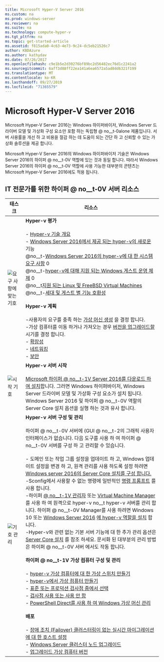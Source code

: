 ```yaml
---
title: Microsoft Hyper-V Server 2016
ms.custom: na
ms.prod: windows-server
ms.reviewer: na
ms.suite: na
ms.technology: compute-hyper-v
ms.tgt_pltfrm: na
ms.topic: get-started-article
ms.assetid: f815ada0-4c63-4e73-9c24-dc5eb21526c7
author: KBDAzure
ms.author: kathydav
ms.date: 07/26/2017
ms.openlocfilehash: c9e1b5e2d30276bf89bc2d56482ec76d1c2241a2
ms.sourcegitcommit: 6aff3d88ff22ea141a6ea6572a5ad8dd6321f199
ms.translationtype: MT
ms.contentlocale: ko-KR
ms.lasthandoff: 09/27/2019
ms.locfileid: "71365579"
---
```

# <a name="microsoft-hyper-v-server-2016"></a>Microsoft Hyper-V Server 2016

Microsoft Hyper-V Server 2016는 Windows 하이퍼바이저, Windows Server 드라이버 모델 및 가상화 구성 요소만 포함 하는 독립형 @ no__t-0alone 제품입니다. 서버 사용률을 개선 하 고 비용을 절감 하는 데 도움이 되는 간단 하 고 신뢰할 수 있는 가상화 솔루션을 제공 합니다.

Microsoft Hyper-V Server 2016의 Windows 하이퍼바이저 기술은 Windows Server 2016의 하이퍼 @ no__t-0V 역할에 있는 것과 동일 합니다. 따라서 Windows Server 2016의 하이퍼 @ no__t-0V 역할에 사용 가능한 대부분의 콘텐츠는 Microsoft Hyper-V Server 2016에도 적용 됩니다.

## <a name="hyper-v-server-resources-for-it-pros"></a>IT 전문가를 위한 하이퍼 @ no__t-0V 서버 리소스

|태스크|리소스|
|-|-|
|![요구 사항에 맞는 기호](media/All_Symbols_MeetsRequirements.png)|**Hyper-v 평가**<br /><br />-   [Hyper-v 기술 개요](hyper-v-technology-overview.md)<br />- [Windows Server 2016에서 제공 되는 hyper-v의 새로운](what-s-new-in-hyper-v-on-windows.md) 기능<br />@no__t-[Windows Server 2016의 hyper-v에 대 한 시스템 요구 사항](system-requirements-for-hyper-v-on-windows.md) 0<br />@no__t-[hyper-v에 대해 지원 되는 Windows 게스트 운영 체제](supported-windows-guest-operating-systems-for-hyper-v-on-windows.md) 0<br />@no__t[지원 되는 Linux 및 FreeBSD Virtual Machines](supported-linux-and-freebsd-virtual-machines-for-hyper-v-on-windows.md)<br />@no__t-[세대 및 게스트 별 기능 호환성](hyper-v-feature-compatibility-by-generation-and-guest.md)<br /><br />**Hyper-v 계획**<br /><br />-사용자의 요구를 충족 하는 [가상 머신 생성](plan/should-i-create-a-generation-1-or-2-virtual-machine-in-hyper-v.md) 을 결정 합니다. <br/>-가상 컴퓨터를 이동 하거나 가져오는 경우 [버전을 업그레이드할](deploy/upgrade-virtual-machine-version-in-hyper-v-on-windows-or-windows-server.md)시기를 결정 합니다. <br />- [확장성](plan/plan-hyper-v-scalability-in-windows-server.md) <br />- [네트워킹](plan/plan-hyper-v-networking-in-windows-server.md) <br />- [보안](plan/plan-hyper-v-security-in-windows-server.md)|
|![시작 기호](media/All_Symbols_GetStarted.png)|**Hyper-v 서버 시작**<br /><br />[Microsoft 하이퍼 @ no__t-1V Server 2016를 다운로드 하 여 설치](https://www.microsoft.com/evalcenter/evaluate-hyper-v-server-2016)합니다. 그러면 Windows 하이퍼바이저, Windows Server 드라이버 모델 및 가상화 구성 요소가 설치 됩니다. Windows Server 2016 및 하이퍼 @ no__t-0V 역할의 Server Core 설치 옵션을 실행 하는 것과 유사 합니다.|
|![기호 관리](media/All_Symbols_Administrator.png)|**Hyper-v 서버 구성 및 관리**<br /><br />하이퍼 @ no__t-0V 서버에 \(GUI @ no__t-2의 그래픽 사용자 인터페이스가 없습니다. 다음 도구를 사용 하 여 하이퍼 @ no__t-0V 서버를 구성 하 고 관리할 수 있습니다.<br /><br />-    도메인 또는 작업 그룹 설정을 업데이트 하 고, Windows 업데이트 설정을 변경 하 고, 원격 관리를 사용 하도록 설정 하려면[Windows server 2016의 Server Core 설치를 구성 합니다.](../../get-started/sconfig-on-ws2016.md)<br />-Sconfig에서 사용할 수 없는 명령에 일반적인 [명령 프롬프트](../../administration/windows-commands/windows-commands.md) 를 사용 합니다.<br />-하이퍼 [@ no__t-1V 관리자](https://msdn.microsoft.com/virtualization/hyperv_on_windows/user_guide/remote_host_management) 또는 [Virtual Machine Manager](https://docs.microsoft.com/system-center/vmm) 를 사용 하 여 원격으로 hyper-v no__t hyper-v 서버를 관리 합니다. 하이퍼 @ no__t-0V Manager를 사용 하려면 Windows 10 또는 [Windows Server 2016](get-started/install-the-hyper-v-role-on-windows-server.md) [에 hyper-v 역할을 설치](https://docs.microsoft.com/virtualization/hyper-v-on-windows/quick-start/enable-hyper-v) 합니다.<br />-Hyper-v와 관련 없는 기본 서버 기능에 대 한 추가 관리 옵션은 [Server Core 설치](../../get-started/getting-started-with-server-core.md) 를 참조 하세요. 문서화 된 대부분의 관리 방법은 하이퍼 @ no__t-0V 서버 에서도 작동 합니다.<br /><br />**하이퍼 @ no__t-1V 가상 컴퓨터 구성 및 관리**<br /><br />-   [hyper-v 가상 컴퓨터에 대 한 가상 스위치 만들기](get-started/create-a-virtual-switch-for-hyper-v-virtual-machines.md)<br />-   [hyper-v에서 가상 컴퓨터 만들기](get-started/create-a-virtual-machine-in-hyper-v.md)<br />-   [표준 또는 프로덕션 검사점 중에서 선택](manage/choose-between-standard-or-production-checkpoints-in-hyper-v.md)<br />-   [검사점 사용 또는 사용 안 함](manage/enable-or-disable-checkpoints-in-hyper-v.md)<br />-   [PowerShell Direct를 사용 하 여 Windows 가상 머신 관리](manage/manage-windows-virtual-machines-with-powershell-direct.md) <br /><br />**배포**<br /><br />-   [장애 조치 (Failover) 클러스터링이 없는 실시간 마이그레이션에 대 한 호스트 설정](deploy/set-up-hosts-for-live-migration-without-failover-clustering.md)<br />- [Windows Server 클러스터 노드 업그레이드](../../failover-clustering/cluster-operating-system-rolling-upgrade.md)<br />- [업그레이드 가상 컴퓨터 버전](deploy/upgrade-virtual-machine-version-in-hyper-v-on-windows-or-windows-server.md)<br />|
